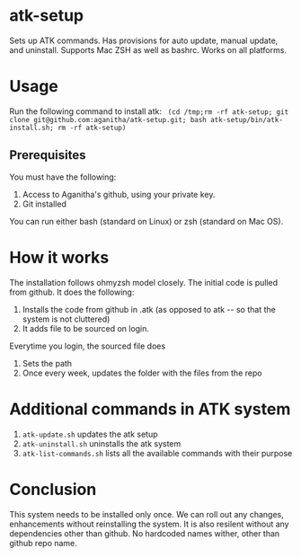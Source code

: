 # atk-setup
Sets up ATK commands. Has provisions for auto update, manual update, and uninstall. Supports Mac ZSH as well as bashrc. Works on all platforms.

# Usage

Run the following command to install atk:
` (cd /tmp;rm -rf atk-setup; git clone git@github.com:aganitha/atk-setup.git; bash atk-setup/bin/atk-install.sh; rm -rf atk-setup)`

## Prerequisites

You must have the following:

1. Access to Aganitha's github, using your private key.
2. Git installed

You can run either bash (standard on Linux) or zsh (standard on Mac OS).

# How it works

The installation follows ohmyzsh model closely. The initial code is pulled from github. It does the following:

1. Installs the code from github in .atk (as opposed to atk -- so that the system is not cluttered)
2. It adds file to be sourced on login.

Everytime you login, the sourced file does

1. Sets the path
2. Once every week, updates the folder with the files from the repo

# Additional commands in ATK system

1. `atk-update.sh` updates the atk setup
2. `atk-uninstall.sh` uninstalls the atk system
3. `atk-list-commands.sh` lists all the available commands with their purpose

# Conclusion

This system needs to be installed only once. We can roll out any changes, enhancements without reinstalling the system. It is also resilent without any dependencies other than github.  No hardcoded names wither, other than github repo name.







